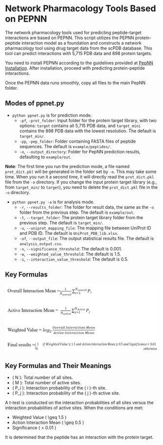 # Network Pharmacology Tools Based on PEPNN

The network pharmacology tools used for predicting peptide-target interactions are based on PEPNN. This script utilizes the PEPNN protein-peptide interaction model as a foundation and constructs a network pharmacology tool using drug target data from the scPDB database. This tool can predict interactions with 5,715 PDB data and 898 protein targets.

You need to install PEPNN according to the guidelines provided at [PepNN Installation](https://gitlab.com/oabdin/pepnn). After installation, proceed with predicting protein-peptide interactions.

Once the PEPNN data runs smoothly, copy all files to the main PepNN folder.

## Modes of ppnet.py

- `python ppnet.py` is for prediction mode.
  - `-pf`, `-prot_folder`: Input folder for the protein target library, with two options: `target` contains all 5,715 PDB data, and `target_mini` contains the 898 PDB data with the lowest resolution. The default is `target_min/`.
  - `-pp`, `-pep_folder`: Folder containing FASTA files of peptide sequences. The default is `example/peptides/`.
  - `-o`, `--output_directory`: Folder for PepNN prediction results, defaulting to `example/out`.
  
**Note**: The first time you run the prediction mode, a file named `prot_dict.pkl` will be generated in the folder set by `-o`. This may take some time. When you run it a second time, it will directly read the `prot_dict.pkl` file from the `-o` directory. If you change the input protein target library (e.g., from `target_min/` to `target`), you need to delete the `prot_dict.pkl` file in the `-o` directory.

- `python ppnet.py -a` is for analysis mode.
  - `-r`, `--results_folder`: The folder for result data, the same as the `-o` folder from the previous step. The default is `example/out`.
  - `-t`, `--target_folder`: The protein target library folder from the previous step. The default is `target_min/`.
  - `-u`, `--uniprot_mapping_file`: The mapping file between UniProt ID and PDB ID. The default is `UniProt_PDB_lib.xlsx`.
  - `-of`, `--output_file`: The output statistical results file. The default is `analysis_output.csv`.
  - `-s`, `--significance_threshold`: The default is 0.001.
  - `-w`, `--weighted_value_threshold`: The default is 1.5.
  - `-i`, `--interaction_value_threshold`: The default is 0.5.

## Key Formulas

![Formulas](Formulas.png)

## Key Formulas and Their Meanings

- \( N \): Total number of all sites.
- \( M \): Total number of active sites.
- \( P_i \): Interaction probability of the \( i \)-th site.
- \( P_j \): Interaction probability of the \( j \)-th active site.

A t-test is conducted on the interaction probabilities of all sites versus the interaction probabilities of active sites. When the conditions are met: 

- Weighted Value \( \geq 1.5 \)
- Action Interaction Mean \( \geq 0.5 \)
- Significance \( < 0.01 \)

It is determined that the peptide has an interaction with the protein target.

